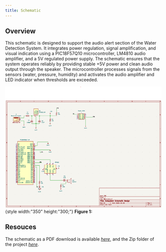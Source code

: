 ```yaml
---
title: Schematic
---
```


## Overview

This schematic is designed to support the audio alert section of the Water Detection System. It integrates power regulation, signal amplification, and visual indication using a PIC18F57Q10 microcontroller, LM4810 audio amplifier, and a 5V regulated power supply.
The schematic ensures that the system operates reliably by providing stable +5V power and clean audio output through the speaker. The microcontroller processes signals from the sensors (water, pressure, humidity) and activates the audio amplifier and LED indicator when thresholds are exceeded.


![schematic](newSCH.png){style width:"350" height:"300;"}
**Figure 1:**


## Resouces

The schematic as a PDF download is available [*here*](newSCH.png), and the Zip folder of the project [*here*](SCH.zip).
